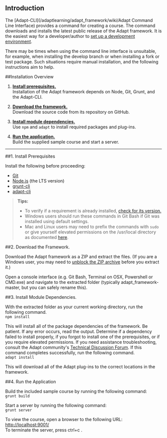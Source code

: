 ## Introduction  
The [Adapt-CLI](/adaptlearning/adapt_framework/wiki/Adapt Command Line Interface) provides a command for creating a course. The command downloads and installs the latest public release of the Adapt framework. It is the easiest way for a developer/author to [set up a development environment](https://github.com/adaptlearning/adapt_framework/wiki/Setting-up-your-development-environment#installation).

There may be times when using the command line interface is unsuitable, for example, when installing the develop branch or when installing a fork or test package. Such situations require manual installation, and the following instructions aim to help.  

##Installation Overview
1. **<a href="#1">Install prerequisites.</a>**  
Installation of the Adapt framework depends on Node, Git, Grunt, and the Adapt-CLI.

2. **<a href="#2">Download the framework.</a>**  
Download the source code from its repository on GitHub.

3. **<a href="#3">Install module dependencies.</a>**  
Use `npm` and `adapt` to install required packages and plug-ins.

4. **<a href="#4">Run the application.</a>**  
Build the supplied sample course and start a server.

____________


##<a name="1"></a>1. Install Prerequisites

Install the following before proceeding:
* <a href="http://git-scm.com/downloads" target="_blank">Git</a>
* <a href="http://nodejs.org/" target="_blank">Node.js</a> (the LTS version)
* <a href="http://gruntjs.com/" target="_blank">grunt-cli</a>
* <a href="https://github.com/adaptlearning/adapt-cli" target="_blank">adapt-cli</a>  

> **Tips:**  
> + To verify if a requirement is already installed, [check for its version.](https://github.com/adaptlearning/adapt_authoring/wiki/Just-Enough-Command-Line-for-Installing#check-version)  
> + Windows users should run these commands in Git Bash if Git was installed using default settings.
> + Mac and Linux users may need to prefix the commands with `sudo` or give yourself elevated permissions on the /usr/local directory as documented <a href="http://foohack.com/2010/08/intro-to-npm/#what_no_sudo" target="_blank">here</a>.

##<a name="2"></a>2. Download the Framework.

Download the Adapt framework as a ZIP and extract the files. (If you are a Windows user, you may need to <a href="http://answers.microsoft.com/en-us/windows/forum/windows_7-security/windows-found-that-this-file-is-potentially/cab2b576-2074-4b26-bf54-571fe03f9ef8" target="_blank">unblock the ZIP archive</a> before you extract it.)

Open a console interface (e.g. Git Bash, Terminal on OSX, Powershell or CMD.exe) and navigate to the extracted folder (typically adapt_framework-master, but you can safely rename this). 

##<a name="3"></a>3. Install Module Dependencies.  

With the extracted folder as your current working directory, run the following command.     
`npm install`  

This will install all of the package dependencies of the framework. Be patient. If any error occurs, read the output. Determine if a dependency failed to install properly, if you forgot to install one of the prerequisites, or if you require elevated permissions. If you need assistance troubleshooting, consult the Adapt community's [Technical Discussion Forum](https://community.adaptlearning.org/mod/forum/view.php?id=4). If this command completes successfully, run the following command.  
`adapt install`  

This will download all of the Adapt plug-ins to the correct locations in the framework.

##<a name="4"></a>4. Run the Application 

Build the included sample course by running the following command:  
`grunt build`  

Start a server by running the following command:   
`grunt server`  

To view the course, open a browser to the following URL:
[http://localhost:9001/](http://localhost:9001/)   
To terminate the server, press ctrl+c .  
